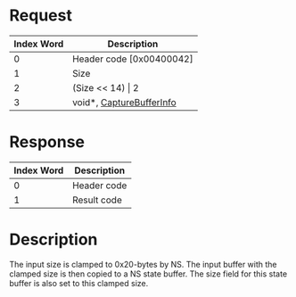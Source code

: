# Request

| Index Word | Description                                                                   |
|------------|-------------------------------------------------------------------------------|
| 0          | Header code \[0x00400042\]                                                    |
| 1          | Size                                                                          |
| 2          | (Size \<\< 14) \| 2                                                           |
| 3          | void\*, [CaptureBufferInfo](NS_and_APT_Services#CaptureBufferInfo "wikilink") |

# Response

| Index Word | Description |
|------------|-------------|
| 0          | Header code |
| 1          | Result code |

# Description

The input size is clamped to 0x20-bytes by NS. The input buffer with the
clamped size is then copied to a NS state buffer. The size field for
this state buffer is also set to this clamped size.